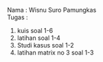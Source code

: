 Nama : Wisnu Suro Pamungkas   
Tugas :    
1. kuis soal 1-6    
2. latihan soal 1-4   
3. Studi kasus soal 1-2   
4. latihan matrix no 3 soal 1-3   